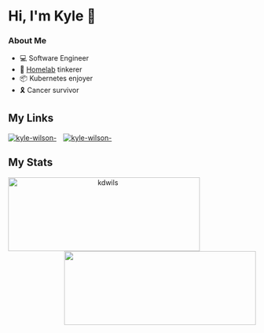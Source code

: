 # Hi, I'm Kyle 👋

### About Me

* 💻 Software Engineer
* 🚀 [Homelab](https://github.com/kdwils/homelab) tinkerer
* 📦 Kubernetes enjoyer
* 🎗️ Cancer survivor


## My Links

<p align="left" >
<a href="https://blog.kyledev.co/index.xml" target="blank"><img align="center" style="margin-right: 10px;" src="https://img.shields.io/badge/blog.kyledev.co-44475a?logo=hugo&style=for-the-badge&link=https://blog.kyledev.co" alt="kyle-wilson-" /></a>
<a href="https://argocd.kyledev.co" target="blank"><img align="center" src="https://img.shields.io/badge/homelab-44475a?logo=argo&style=for-the-badge&link=https://argocd.kyledev.co" alt="kyle-wilson-" /></a>
</p>

<h2 align="left">My Stats</h2>
<p align=center>
  <div align=center>
    <a href="https://github.com/denvercoder1/github-readme-streak-stats" title="Go to Source">
      <img align="left" width=390 height=150 src="https://streak-stats.demolab.com/?user=kdwils&theme=dracula&border=FF79C6" alt="kdwils" />
    </a>
    <a href="https://github.com/kdwils/github-readme-stats" title="Go to Source">
      <img align="right" width=390 height=150 src="https://github-readme-stats.vercel.app/api?username=kdwils&show_icons=true&theme=dracula&border_color=FF79C6&hide_border=false" />
    </a>
  </div>
</p>

<!-- <p align="left">
<img src="https://github-readme-stats.vercel.app/api?username=kdwils&show_icons=true&theme=dracula" alt="kdwils" style="margin-right: 10px;" />
<img src="https://github-readme-stats.vercel.app/api/top-langs/?username=kdwils&layout=compact&hide=html&theme=dracula" alt="kdwils"/>
</p> -->


